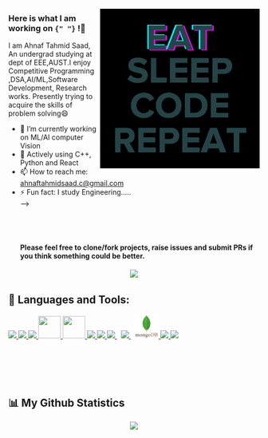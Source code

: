 <p><img align="right" src="https://github.com/AhnafTahmid1776/AhnafTahmid1776/blob/main/giphy.gif" width="320" height="320" margin-bottom="30px" /></p>



### Here is what I am working on `{" "}` !👋

I am Ahnaf Tahmid Saad, An undergrad studying at dept of EEE,AUST.I enjoy Competitive Programming ,DSA,AI/ML,Software Development, Research works. Presently trying to acquire the skills of problem solving😄


- 🔭 I’m currently working on  ML/AI computer Vision
- 💬 Actively using C++, Python and React
- 📫 How to reach me: ahnaftahmidsaad.c@gmail.com
- ⚡ Fun fact: I study Engineering.....             
-->
  <br><br><br><br>
  <h4>Please feel free to clone/fork projects, raise issues and submit PRs if you think something could be better.</h4>
<p align="center"><img src="https://komarev.com/ghpvc/?username=AhnafTahmid1776&label=Profile%20views&color=red&style=flat-square"> </p>

## 🚀 Languages and Tools:

<p align="left"> 
    <a href="https://en.wikipedia.org/wiki/C%2B%2B" target="_blank"> <img src="https://img.icons8.com/color/48/000000/c-plus-plus-logo.png"/> </a>
    <a href="https://reactjs.org/" target="_blank"> <img src="https://img.icons8.com/color/48/000000/react-native.png"/> </a> 
    <a href="https://developer.mozilla.org/en-US/docs/Web/JavaScript" target="_blank"> <img src="https://img.icons8.com/color/48/000000/javascript.png"/> </a> 
    <a href="https://www.w3.org/html/" target="_blank"> <img src="https://upload.wikimedia.org/wikipedia/commons/6/61/HTML5_logo_and_wordmark.svg" height="45px" width="45px"/> </a> 
    <a href="https://www.w3schools.com/css/" target="_blank"> <img src="https://upload.wikimedia.org/wikipedia/commons/d/d5/CSS3_logo_and_wordmark.svg" height="45px" width="45px"/> </a> 
    <a href="https://getbootstrap.com" target="_blank"> <img src="https://img.icons8.com/color/48/000000/bootstrap.png"/> </a> 
    <a href="https://www.python.org" target="_blank"> <img src="https://img.icons8.com/color/48/000000/python.png"/> </a> 
    <a style="padding-right:8px;" href="https://nodejs.org" target="_blank"> <img src="https://img.icons8.com/color/48/000000/nodejs.png"/> </a> 
    <a style="padding-right:8px;" href="https://www.mysql.com/" target="_blank"> <img src="https://img.icons8.com/fluent/50/000000/mysql-logo.png"/> </a>
    <a href="https://www.mongodb.com/" target="_blank"> <img src="https://raw.githubusercontent.com/devicons/devicon/master/icons/mongodb/mongodb-original-wordmark.svg" alt="mongodb" width="48" height="48"/> </a> 
    <a href="https://firebase.google.com/" target="_blank"> <img src="https://img.icons8.com/color/48/000000/firebase.png"/> </a>    
    <a href="https://git-scm.com/" target="_blank"> <img src="https://img.icons8.com/color/48/000000/git.png"/> </a>  
</p>

<!-- [![React Badge](https://img.shields.io/badge/-React-61DBFB?style=for-the-badge&labelColor=black&logo=react&logoColor=61DBFB)](#)  [![Javascript Badge](https://img.shields.io/badge/-Javascript-F0DB4F?style=for-the-badge&labelColor=black&logo=javascript&logoColor=F0DB4F)](#) [![Typescript Badge](https://img.shields.io/badge/-Typescript-007acc?style=for-the-badge&labelColor=black&logo=typescript&logoColor=007acc)](#) [![Nodejs Badge](https://img.shields.io/badge/-Nodejs-3C873A?style=for-the-badge&labelColor=black&logo=node.js&logoColor=3C873A)](#) [![GraphQL Badge](https://img.shields.io/badge/-GraphQl-e535ab?style=for-the-badge&labelColor=black&logo=node.js&logoColor=e535ab)](#) -->
<br/><br/><br/><br/>





## 📊 My Github Statistics

 <p align="center">
    <p align="center"><img  src="https://github-readme-stats.vercel.app/api?username=AhnafTahmid1776&show_icons=true&locale=en"/></p>
</p>
  
